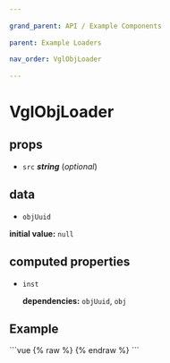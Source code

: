 ```yaml
---
          
grand_parent: API / Example Components
          
parent: Example Loaders
          
nav_order: VglObjLoader
          
---
```

# VglObjLoader 

## props 

- `src` ***string*** (*optional*) 

## data 

- `objUuid` 

**initial value:** `null` 

## computed properties 

- `inst` 

   **dependencies:** `objUuid`, `obj` 



## Example
              
<script src="/js/examples/loaders/vgl-obj-loader.js"></script>
              
<div class="code-example"><div class="max-width-1-2">
                <vgl-obj-loader-example class="aspect-1618-1000"></vgl-obj-loader-example>
              
</div></div>
```vue
{% raw %}<template>
  <vgl-renderer
    camera="camera"
    scene="scene"
  >
    <vgl-scene name="scene">
      <vgl-obj-loader src="/obj/seahorse.obj" />
      <vgl-ambient-light intensity="0.5" />
      <vgl-directional-light
        position="1 1 1"
        intensity="0.5"
      />
    </vgl-scene>
    <vgl-perspective-camera
      name="camera"
      orbit-position="300 1 0.2"
      orbit-target="0 0 -300"
    />
  </vgl-renderer>
</template>
{% endraw %}
```